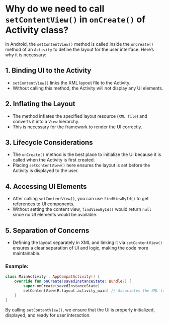 # Why do we need to call `setContentView()` in `onCreate()` of Activity class?

In Android, the `setContentView()` method is called inside the `onCreate()` method of an `Activity` to define the layout for the user interface. Here’s why it is necessary:

## 1. **Binding UI to the Activity**
   - `setContentView()` links the XML layout file to the Activity.
   - Without calling this method, the Activity will not display any UI elements.

## 2. **Inflating the Layout**
   - The method inflates the specified layout resource (`XML file`) and converts it into a `View` hierarchy.
   - This is necessary for the framework to render the UI correctly.

## 3. **Lifecycle Considerations**
   - The `onCreate()` method is the best place to initialize the UI because it is called when the Activity is first created.
   - Placing `setContentView()` here ensures the layout is set before the Activity is displayed to the user.

## 4. **Accessing UI Elements**
   - After calling `setContentView()`, you can use `findViewById()` to get references to UI components.
   - Without setting the content view, `findViewById()` would return `null` since no UI elements would be available.

## 5. **Separation of Concerns**
   - Defining the layout separately in XML and linking it via `setContentView()` ensures a clear separation of UI and logic, making the code more maintainable.

### Example:
```kotlin
class MainActivity : AppCompatActivity() {
    override fun onCreate(savedInstanceState: Bundle?) {
        super.onCreate(savedInstanceState)
        setContentView(R.layout.activity_main) // Associates the XML layout with the Activity
    }
}
```

By calling `setContentView()`, we ensure that the UI is properly initialized, displayed, and ready for user interaction.
